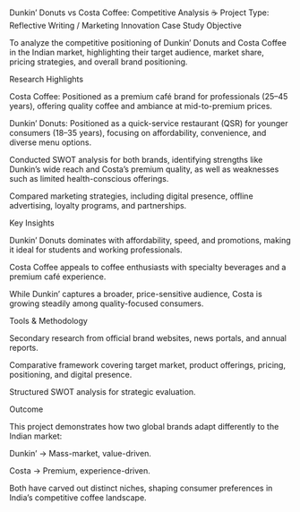 Dunkin’ Donuts vs Costa Coffee: Competitive Analysis ☕
Project Type: Reflective Writing / Marketing Innovation Case Study
Objective

To analyze the competitive positioning of Dunkin’ Donuts and Costa Coffee in the Indian market, highlighting their target audience, market share, pricing strategies, and overall brand positioning.

Research Highlights

Costa Coffee: Positioned as a premium café brand for professionals (25–45 years), offering quality coffee and ambiance at mid-to-premium prices.

Dunkin’ Donuts: Positioned as a quick-service restaurant (QSR) for younger consumers (18–35 years), focusing on affordability, convenience, and diverse menu options.

Conducted SWOT analysis for both brands, identifying strengths like Dunkin’s wide reach and Costa’s premium quality, as well as weaknesses such as limited health-conscious offerings.

Compared marketing strategies, including digital presence, offline advertising, loyalty programs, and partnerships.

Key Insights

Dunkin’ Donuts dominates with affordability, speed, and promotions, making it ideal for students and working professionals.

Costa Coffee appeals to coffee enthusiasts with specialty beverages and a premium café experience.

While Dunkin’ captures a broader, price-sensitive audience, Costa is growing steadily among quality-focused consumers.

Tools & Methodology

Secondary research from official brand websites, news portals, and annual reports.

Comparative framework covering target market, product offerings, pricing, positioning, and digital presence.

Structured SWOT analysis for strategic evaluation.

Outcome

This project demonstrates how two global brands adapt differently to the Indian market:

Dunkin’ → Mass-market, value-driven.

Costa → Premium, experience-driven.

Both have carved out distinct niches, shaping consumer preferences in India’s competitive coffee landscape.
